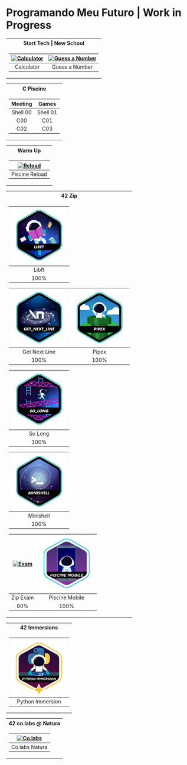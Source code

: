 # Programando Meu Futuro | Work in Progress

<table>
<tr>
<th>Start Tech | New School</th>
</tr>
<tr><td>

| [![Calculator](badges/nws_calculator.png "Calculator")](https://github.com/vgomes-p/programando_meu_futuro) | [![Guess a Number](badges/nws_guest_game.png "Guess a Number")](https://github.com/vgomes-p/programando_meu_futuro) |
| :-: | :-: |
| Calculator | Guess a Number |

</tr></td>
</table>

<table>
<tr>
<th>C Piscine</th>
</tr>
<tr><td>

| Meeting | Games |
| :-: | :-: |
| Shell 00 | Shell 01 |
| C00 | C01 |
| C02 | C03 |


</tr></td>
</table>

<table>
<tr>
<th>Warm Up</th>
</tr>
<tr><td>

| [![Reload](badges/reload_pool.png "Piscine_reload")](https://github.com/vgomes-p/piscine_reload-42) |
| :-: |
| Piscine Reload |

</tr></td>
</table>


</tr></td>
</table>


<table>
<tr>
<th>42 Zip</th>
</tr>
<tr><td>

| [![Libft](badges/libft.png "libft")](https://github.com/vgomes-p/libft-42) |
| :-: |
| Libft |
| 100% |

| [![GNL](badges/gnl.png "get next line")](https://github.com/vgomes-p/get_next_line-42) | [![Pipex](badges/pipex.png "pipex")](https://github.com/vgomes-p/pipex-42) |
| :-: | :-: |
| Get Next Line | Pipex |
| 100% | 100% |

| [![So Long](badges/so_long.png "so Long")](https://github.com/vgomes-p/so_long-42) |
| :-: |
| So Long |
| 100% |

| [![Minishell](badges/minishell.png "minishell")](https://github.com/vgomes-p/minishell-42) |
| :-: |
| Minishell |
| 100% |

| [![Exam](badges/zip_exam.png "zip exam")](https://github.com/vgomes-p/ExamZip-42) | [![Mobile](badges/mobile.png "Piscine Mobile")](https://github.com/vgomes-p/piscine-mobile-42) |
| :-: | :-: |
| Zip Exam | Piscine Mobile |
| 80% | 100% |

</tr></td>
</table>


<table>
<tr>
<th>42 Immersions</th>
</tr>
<tr><td>

| [![Python Immersion](badges/pyimmersion.png "Python Immersion")](https://github.com/vgomes-p/pythonimmersion-42) |
| :-: |
| Python Immersion |

</tr></td>
</table>

<table>
<tr>
<th>42 co.labs @ Natura </th>
</tr>
<tr><td>

| [![Co.labs](badges/co.labs.png "co.labs")](https://www.linkedin.com/in/vinied-gpereira/) |
| :-: |
| Co.labs Natura |

</tr></td>
</table>
